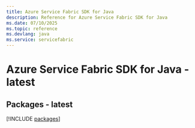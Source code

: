 ```yaml
---
title: Azure Service Fabric SDK for Java
description: Reference for Azure Service Fabric SDK for Java
ms.date: 07/10/2025
ms.topic: reference
ms.devlang: java
ms.service: servicefabric
---
```

# Azure Service Fabric SDK for Java - latest
## Packages - latest
[!INCLUDE [packages](service-fabric-index.md)]